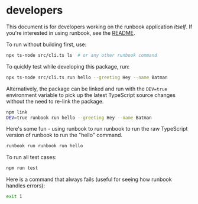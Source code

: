 # developers

This document is for developers working on the runbook application *itself*. If you're interested in using runbook, see the [README](README.md).

To run without building first, use:

```bash "runbook ls"
npx ts-node src/cli.ts ls  # or any other runbook command
```

To quickly test while developing this package, run:

```bash "runbook run hello"
npx ts-node src/cli.ts run hello --greeting Hey --name Batman
```

Alternatively, the package can be linked and run with the `DEV=true` environment variable to pick up the latest TypeScript source changes without the need to re-link the package.

```bash "link"
npm link
DEV=true runbook run hello --greeting Hey --name Batman
```

Here's some fun - using runbook to run runbook to run the raw TypeScript version of runbook to run the "hello" command.

```bash "runbook inception"
runbook run runbook run hello
```

To run all test cases:

```bash "test"
npm run test
```

Here is a command that always fails (useful for seeing how runbook handles errors):

```bash "this will fail"
exit 1
```
